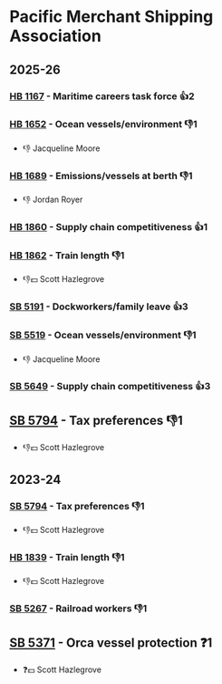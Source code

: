 # Pacific Merchant Shipping Association
## 2025-26

### [HB 1167](/bill/2025-26/hb/1167/) - Maritime careers task force 👍2  

### [HB 1652](/bill/2025-26/hb/1652/) - Ocean vessels/environment  👎1 
* 👎 Jacqueline Moore

### [HB 1689](/bill/2025-26/hb/1689/) - Emissions/vessels at berth  👎1 
* 👎 Jordan Royer

### [HB 1860](/bill/2025-26/hb/1860/) - Supply chain competitiveness 👍1  

### [HB 1862](/bill/2025-26/hb/1862/) - Train length  👎1 
* 👎💵 Scott Hazlegrove

### [SB 5191](/bill/2025-26/sb/5191/) - Dockworkers/family leave 👍3  

### [SB 5519](/bill/2025-26/sb/5519/) - Ocean vessels/environment  👎1 
* 👎 Jacqueline Moore

### [SB 5649](/bill/2025-26/sb/5649/) - Supply chain competitiveness 👍3  

## [SB 5794](/bill/2025-26/sb/5794/) - Tax preferences  👎1 
* 👎💵 Scott Hazlegrove

## 2023-24

### [SB 5794](/bill/2023-24/sb/5794/) - Tax preferences  👎1 
* 👎💵 Scott Hazlegrove

### [HB 1839](/bill/2023-24/hb/1839/) - Train length  👎1 
* 👎💵 Scott Hazlegrove

### [SB 5267](/bill/2023-24/sb/5267/) - Railroad workers  👎1 

## [SB 5371](/bill/2023-24/sb/5371/) - Orca vessel protection   ❓1
* ❓💵 Scott Hazlegrove
